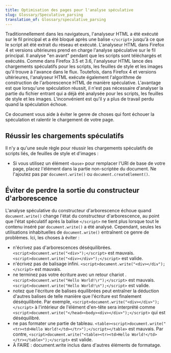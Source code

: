 ```yaml
---
title: Optimisation des pages pour l'analyse spéculative
slug: Glossary/Speculative_parsing
translation_of: Glossary/speculative_parsing
---
```


Traditionnellement dans les navigateurs, l'analyseur HTML a été exécuté sur le fil principal et a été bloqué après une balise `</script>` jusqu'à ce que le script ait été extrait du réseau et exécuté. L'analyseur HTML dans Firefox 4 et versions ultérieures prend en charge l'analyse spéculative sur le fil principal. Il analyse "en avant" pendant que les scripts sont téléchargés et exécutés. Comme dans Firefox 3.5 et 3.6, l'analyseur HTML lance des chargements spéculatifs pour les scripts, les feuilles de style et les images qu'il trouve à l'avance dans le flux. Toutefois, dans Firefox 4 et versions ultérieures, l'analyseur HTML exécute également l'algorithme de construction de l'arborescence HTML de manière spéculative. L'avantage est que lorsqu'une spéculation réussit, il n'est pas nécessaire d'analyser la partie du fichier entrant qui a déjà été analysée pour les scripts, les feuilles de style et les images. L'inconvénient est qu'il y a plus de travail perdu quand la spéculation échoue.

Ce document vous aide à éviter le genre de choses qui font échouer la spéculation et ralentir le chargement de votre page.

## Réussir les chargements spéculatifs

Il n'y a qu'une seule règle pour réussir les chargements spéculatifs de scripts liés, de feuilles de style et d'images :

- Si vous utilisez un élément `<base>` pour remplacer l'URI de base de votre page, placez l'élément dans la partie non-scriptée du document. Ne l'ajoutez pas par `document.write()` ou `document.createElement()`.

## Éviter de perdre la sortie du constructeur d'arborescence

L'analyse spéculative du constructeur d'arborescence échoue quand `document.write()` change l'état du constructeur d'arborescence, au point que l'état spéculatif après la balise `</script>` ne tient plus lorsque tout le contenu inséré par `document.write()` a été analysé. Cependant, seules les utilisations inhabituelles de `document.write()` entraînent ce genre de problèmes. Ici, les choses à éviter :

- n'écrivez pas d'arborescences déséquilibrées. `<script>document.write("<div>");</script>` est mauvais. `<script>document.write("<div></div>");</script>` est valide.
- n'écrivez pas de balisage infini. `<script>document.write("<div></div");</script>` est mauvais.
- ne terminez pas votre écriture avec un retour chariot . `<script>document.write("Hello World!\r");</script>` est mauvais. `<script>document.write("Hello World!\n");</script>` est valide.
- notez que l'écriture de balises équilibrées peut entraîner la déduction d'autres balises de telle manière que l'écriture est finalement déséquilibrée. Par exemple, `<script>document.write("<div></div>");</script>` à l'intérieur de l'élément d'en-tête sera interprété comme `<script>document.write("</head><body><div></div>");</script>` qui est déséquilibré.
- ne pas formater une partie de tableau. `<table><script>document.write("<tr><td>Hello World!</td></tr>");</script></table>` est mauvais. Par contre, `<script>document.write("<table><tr><td>Hello World!</td></tr></table>");</script>` est valide.
- À FAIRE : document.write inclus dans d'autres éléments de formatage.
